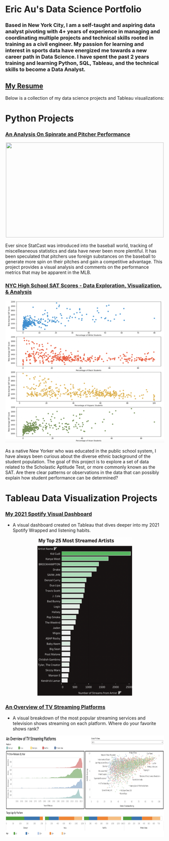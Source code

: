 # Eric Au's Data Science Portfolio
### Based in New York City, I am a self-taught and aspiring data analyst pivoting with 4+ years of experience in managing and coordinating multiple projects and technical skills rooted in training as a civil engineer. My passion for learning and interest in sports data have energized me towards a new career path in Data Science. I have spent the past 2 years training and learning Python, SQL, Tableau, and the technical skills to become a Data Analyst.  

## [My Resume](https://drive.google.com/file/d/1RdQmeHwxeTLxbsA6MS12dDEFEhT4Dcsy/view)

Below is a collection of my data science projects and Tableau visualizations: 

# Python Projects

### [An Analysis On Spinrate and Pitcher Performance](https://github.com/eric8395/pitching_analysis/blob/a35a042937ad211bc06b280c475254fad7b9631a/An%20Analysis%20On%20Spinrate%20and%20Pitcher%20Performance%20.ipynb)
<p align="center">
  <img src = "https://www.si.com/.image/c_limit%2Ccs_srgb%2Cq_auto:good%2Cw_1400/MTgyMDU0Mjk1NTQ4NDcwNDAz/gerrit-cole-sticky-stuff-check.webp" width="500" height="300">
  </p>
Ever since StatCast was introduced into the baseball world, tracking of miscelleaneous statistics and data have never been more plentiful. It has been speculated that pitchers use foreign substances on the baseball to generate more spin on their pitches and gain a competitive advantage. This project provides a visual analysis and comments on the performance metrics that may be apparent in the MLB.

### [NYC High School SAT Scores - Data Exploration, Visualization, & Analysis](https://github.com/eric8395/nycsatscores/blob/55e31c9954d4bd83239bdb81c2c0fc9d5260cae7/NYC%20High%20School%20SAT%20Scores%20-%20EDA.ipynb)
<p align="center">
  <img src = "https://github.com/eric8395/Eric_Portfolio/blob/main/images/SAT%20Scores.png" width="600" height="450">
  </p>

As a native New Yorker who was educated in the public school system, I have always been curious about the diverse ethnic background of the student population. The goal of this project is to explore a set of data related to the Scholastic Aptitude Test, or more commonly known as the SAT. Are there clear patterns or observations in the data that can possibly explain how student performance can be determined? 

# Tableau Data Visualization Projects

### [My 2021 Spotify Visual Dashboard](https://public.tableau.com/views/My2021SpotifyVisualDashboard/SpotifyDashboard?:language=en-US&:display_count=n&:origin=viz_share_link)
* A visual dashboard created on Tableau that dives deeper into my 2021 Spotify Wrapped and listening habits.
<p align="center"><img src="https://github.com/eric8395/Eric_Portfolio/blob/main/images/Screen%20Shot%202021-12-26%20at%205.11.22%20PM.png" width="300" height="500"></p>

### [An Overview of TV Streaming Platforms](https://public.tableau.com/app/profile/eric8519/viz/AnOverviewOfTVStreamingPlatforms/Overview)
* A visual breakdown of the most popular streaming services and television shows streaming on each platform. Where do your favorite shows rank?
<p align="center"><img src="https://github.com/eric8395/Eric_Portfolio/blob/main/images/Screen%20Shot%202021-12-26%20at%205.26.50%20PM.png" width="800" height="320"></p>



